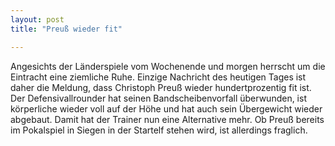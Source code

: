 ```yaml
---
layout: post
title: "Preuß wieder fit"

---
```


Angesichts der Länderspiele vom Wochenende und morgen herrscht um die Eintracht eine ziemliche Ruhe. Einzige Nachricht des heutigen Tages ist daher die Meldung, dass Christoph Preuß wieder hundertprozentig fit ist. Der Defensivallrounder hat seinen Bandscheibenvorfall überwunden, ist körperliche wieder voll auf der Höhe und hat auch sein Übergewicht wieder abgebaut. Damit hat der Trainer nun eine Alternative mehr. Ob Preuß bereits im Pokalspiel in Siegen in der Startelf stehen wird, ist allerdings fraglich.


